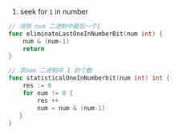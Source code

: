 1. seek for `1` in number
```go
// 消除 num 二进制中最后一个1
func eliminateLastOneInNumberBit(num int) {
	num & (num-1)
	return 
}
```
```go
// 求num 二进制中 1 的个数
func statisticalOneInNumberbit(num int) int {
	res := 0
	for num != 0 {
		res ++
		num = num & (num-1)
   }
}
```